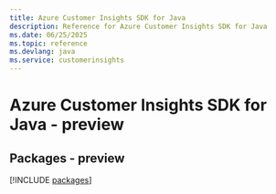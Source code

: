 ```yaml
---
title: Azure Customer Insights SDK for Java
description: Reference for Azure Customer Insights SDK for Java
ms.date: 06/25/2025
ms.topic: reference
ms.devlang: java
ms.service: customerinsights
---
```

# Azure Customer Insights SDK for Java - preview
## Packages - preview
[!INCLUDE [packages](customer-insights-index.md)]